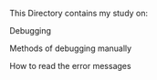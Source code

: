 This Directory contains my study on:

Debugging

Methods of debugging manually

How to read the error messages
